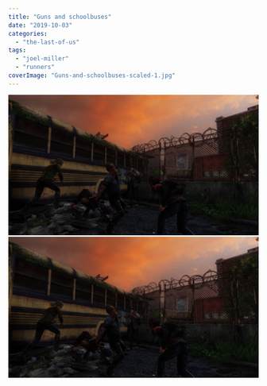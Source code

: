 ```yaml
---
title: "Guns and schoolbuses"
date: "2019-10-03"
categories: 
  - "the-last-of-us"
tags: 
  - "joel-miller"
  - "runners"
coverImage: "Guns-and-schoolbuses-scaled-1.jpg"
---
```


[![](images/Guns-and-schoolbuses-scaled-1.jpg)](images/Guns-and-schoolbuses-scaled-1.jpg)
[![](images/Guns-and-schoolbuses-scaled-1.jpg)](images/Guns-and-schoolbuses-scaled-1.jpg)
